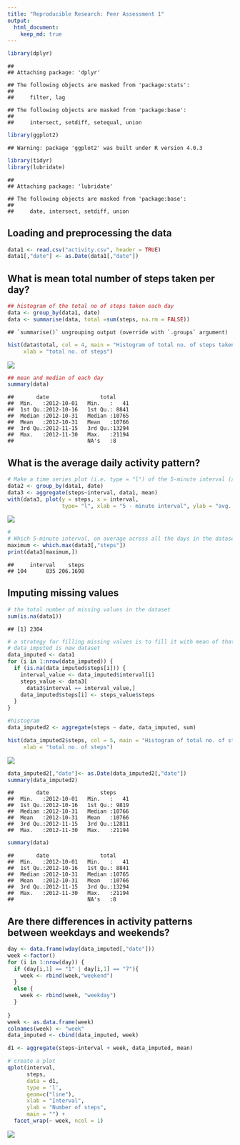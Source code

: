 ```yaml
---
title: "Reproducible Research: Peer Assessment 1"
output: 
  html_document:
    keep_md: true
---
```


```r
library(dplyr)
```

```
## 
## Attaching package: 'dplyr'
```

```
## The following objects are masked from 'package:stats':
## 
##     filter, lag
```

```
## The following objects are masked from 'package:base':
## 
##     intersect, setdiff, setequal, union
```

```r
library(ggplot2)
```

```
## Warning: package 'ggplot2' was built under R version 4.0.3
```

```r
library(tidyr)
library(lubridate)
```

```
## 
## Attaching package: 'lubridate'
```

```
## The following objects are masked from 'package:base':
## 
##     date, intersect, setdiff, union
```


## Loading and preprocessing the data

```r
data1 <- read.csv("activity.csv", header = TRUE)
data1[,"date"] <- as.Date(data1[,"date"])
```


## What is mean total number of steps taken per day?

```r
## histogram of the total no of steps taken each day
data <- group_by(data1, date)
data <- summarise(data, total =sum(steps, na.rm = FALSE))
```

```
## `summarise()` ungrouping output (override with `.groups` argument)
```

```r
hist(data$total, col = 4, main = "Histogram of total no. of steps taken each day",
     xlab = "total no. of steps")
```

![](PA1_template_files/figure-html/unnamed-chunk-3-1.png)<!-- -->

```r
## mean and median of each day
summary(data)
```

```
##       date                total      
##  Min.   :2012-10-01   Min.   :   41  
##  1st Qu.:2012-10-16   1st Qu.: 8841  
##  Median :2012-10-31   Median :10765  
##  Mean   :2012-10-31   Mean   :10766  
##  3rd Qu.:2012-11-15   3rd Qu.:13294  
##  Max.   :2012-11-30   Max.   :21194  
##                       NA's   :8
```



## What is the average daily activity pattern?

```r
# Make a time series plot (i.e. type = "l") of the 5-minute interval (x-axis) and the average number of steps taken, averaged across all days (y-axis)
data2 <- group_by(data1, date)
data3 <- aggregate(steps~interval, data1, mean)
with(data3, plot(y = steps, x = interval,
                 type= "l", xlab = "5 - minute interval", ylab = "avg. no. of steps taken"))
```

![](PA1_template_files/figure-html/unnamed-chunk-4-1.png)<!-- -->

```r
# 
# Which 5-minute interval, on average across all the days in the dataset, contains the maximum number of steps?
maximum <- which.max(data3[,"steps"])
print(data3[maximum,])
```

```
##     interval    steps
## 104      835 206.1698
```



## Imputing missing values

```r
# the total number of missing values in the dataset
sum(is.na(data1))
```

```
## [1] 2304
```

```r
# a strategy for filling missing values is to fill it with mean of that 5 minute interval
# data_imputed is new dataset 
data_imputed <- data1
for (i in 1:nrow(data_imputed)) {
  if (is.na(data_imputed$steps[i])) {
    interval_value <- data_imputed$interval[i]
    steps_value <- data3[
      data3$interval == interval_value,]
    data_imputed$steps[i] <- steps_value$steps
  }
}

#histogram 
data_imputed2 <- aggregate(steps ~ date, data_imputed, sum)

hist(data_imputed2$steps, col = 5, main = "Histogram of total no. of steps taken each day(imputed)",
     xlab = "total no. of steps")
```

![](PA1_template_files/figure-html/unnamed-chunk-5-1.png)<!-- -->

```r
data_imputed2[,"date"]<- as.Date(data_imputed2[,"date"])
summary(data_imputed2)
```

```
##       date                steps      
##  Min.   :2012-10-01   Min.   :   41  
##  1st Qu.:2012-10-16   1st Qu.: 9819  
##  Median :2012-10-31   Median :10766  
##  Mean   :2012-10-31   Mean   :10766  
##  3rd Qu.:2012-11-15   3rd Qu.:12811  
##  Max.   :2012-11-30   Max.   :21194
```

```r
summary(data)
```

```
##       date                total      
##  Min.   :2012-10-01   Min.   :   41  
##  1st Qu.:2012-10-16   1st Qu.: 8841  
##  Median :2012-10-31   Median :10765  
##  Mean   :2012-10-31   Mean   :10766  
##  3rd Qu.:2012-11-15   3rd Qu.:13294  
##  Max.   :2012-11-30   Max.   :21194  
##                       NA's   :8
```



## Are there differences in activity patterns between weekdays and weekends?

```r
day <- data.frame(wday(data_imputed[,"date"]))
week <-factor()
for (i in 1:nrow(day)) {
  if (day[i,1] == "1" | day[i,1] == "7"){
    week <- rbind(week,"weekend")
  }
  else {
    week <- rbind(week, "weekday")
  }
  
}
week <- as.data.frame(week)
colnames(week) <- "week"
data_imputed <- cbind(data_imputed, week)

d1 <- aggregate(steps~interval + week, data_imputed, mean)

# create a plot
qplot(interval, 
      steps, 
      data = d1, 
      type = 'l', 
      geom=c("line"),
      xlab = "Interval", 
      ylab = "Number of steps", 
      main = "") +
  facet_wrap(~ week, ncol = 1)
```

![](PA1_template_files/figure-html/unnamed-chunk-6-1.png)<!-- -->

